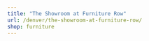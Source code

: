 ```yaml
---
title: "The Showroom at Furniture Row"
url: /denver/the-showroom-at-furniture-row/
shop: furniture
---
```

